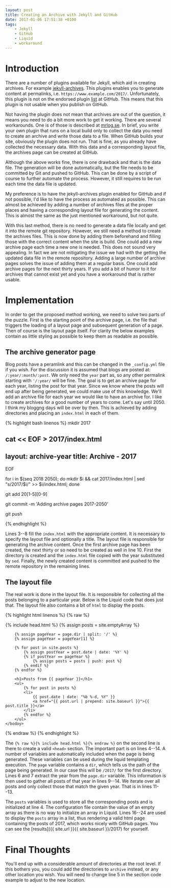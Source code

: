 ```yaml
---
layout: post
title: Creating an Archive with Jekyll and GitHub
date: 2017-01-06 17:51:38 +0100
tags:
    - Jekyll
    - GitHub
    - Liquid
    - workaround
---
```

# Introduction
There are a number of plugins available for Jekyll, which aid in
creating archives. For example
[jekyll-archives](https://github.com/jekyll/jekyll-archives/). This
plugins enables you to generate content at permalinks, i.e.
`https://www.example.com/2017/`. Unfortunately, this plugin is not on
the endorsed plugin [list](https://pages.github.com/versions/) at
GitHub. This means that this plugin is not usable when you publish on
GitHub.

Not having the plugin does not mean that archives are out of the
question, it means you need to do a bit more work to get it working.
There are several workarounds. One is of those is described at
[mrlog.se](http://mrloh.se/2015/06/automatic-archives-for-jekyll-on-github-pages/).
In brief, you write your own plugin that runs on a local build only to
collect the data you need to create an archive and write those data to a
file. When GitHub builds your site, obviously the plugin does not run.
That is fine, as you already have collected the necessary data. With this
data and a corresponding layout file, the archives page can be created
at GitHub.

Although the above works fine, there is one drawback and that is the
data file. The generation will be done automatically, but the file
needs to be committed by Git and pushed to GitHub. This can be done by a
script of course to further automate the process. However, it still
requires to be run each time the data file is updated.

My preference is to have the jekyll-archives plugin enabled for GitHub
and if not possible, I'd like to have the process as automated as
possible. This can almost be achieved by adding a number of archives files at
the proper places and having a corresponding layout file for generating the
content. This is almost the same as the just mentioned workaround, but not
quite.

With this last method, there is no need to generate a data file locally
and get it into the remote git repository. However, we still need a
method to create the archives files. This is now done by adding them
beforehand and filling those with the correct content when the site is
build. One could add a new archive page each time a new one is needed.
This does not sound very appealing. In fact we are not mitigating the
issue we had with the getting the updated data file in the remote
repository. Adding a large number of archive pages solves the issue of
adding them at a regular basis. One could add archive pages for the next
thirty years. If you add a bit of humor to it for archives that cannot
exist yet and you have a workaround that is rather usable.

# Implementation
In order to get the proposed method working, we need to solve two parts
of the puzzle. First is the starting point of the archive page, i.e. the
file that triggers the loading of a layout page and subsequent generation of a
page. Then of course is the layout page itself. For clarity the below examples
contain as little styling as possible to keep them as readable as possible.

## The archive generator page
Blog posts have a peramlink and this can be changed in the `_config.yml`
file if you wish. For the discussion it is assumed that blogs are posted
at: `/:year/:month/:post`. We only need the `year` part as, so any other
permalink starting with `'/:year/` will be fine. The goal is to get an
archive page for each year, listing the post for that year. Since we
know where the posts will end up after being generated, we could make
use of this knowledge. We'll add an archive file for each year we would
like to have an archive for. I like to create archives for a good number
of years to come. Let's say until 2050. I think my bloggng days will be
over by then. This is achieved by adding directories and placing an
`index.html` in each of them.

{% highlight bash linenos %}
mkdir 2017

cat << EOF > 2017/index.html
---
layout: archive-year
title: Archive - 2017
---
EOF

for i in $(seq 2018 2050); do mkdir $i && cat 2017/index.html | sed "s/2017/$i/" >> $i/index.html; done

git add 20[1-5][0-9]

git commit -m 'Adding archive pages 2017-2050'

git push

{% endhighlight %}

Lines 3--8 fill the `index.html` with the appropriate content. It is
necessary to specify the layout file and optionally a title. The
layout file is responsible for generating the archive content. Once the
first archive page has been created, the next thirty or so need to be
created as well in line 10. First the directory is created and the
`index.html` file copied with the year substituted by `sed`. Finally,
the newly created content is committed and pushed to the remote
repository in the remaining lines.

## The layout file
The real work is done in the layout file. It is responsible for
collecting all the posts belonging to a particular year. Below is the
Liquid code that does just that. The layout file also contains a bit of
`html` to display the posts.

{% highlight html linenos %}
{% raw %}
<html lang="en">
    {% include head.html %}
    <body>
        {% assign posts = site.emptyArray %}

        {% assign pageYear = page.dir | split: '/' %}
        {% assign pageYear = pageYear[1] %}

        {% for post in site.posts %}
            {% assign postYear = post.date | date: '%Y' %}
            {% if postYear == pageYear %}
                {% assign posts = posts | push: post %}
            {% endif %}
        {% endfor %}

        <h1>Posts from {{ pageYear }}</h1>
        <ul>
            {% for post in posts %}
            <li>
                {{ post.date | date: "%b %-d, %Y" }}
                <a href="{{ post.url | prepend: site.baseurl }}">{{ post.title }}</a>
            </li>
            {% endfor %}
        </ul>
    </bodoy>
</html>
{% endraw %}
{% endhighlight %}

The `{% raw %}{% include head.html %}{% endraw %}` on the second line is
there to create a valid `<head>` section. The important part is on
lines 4--14. A number of variables are automatically included when the
page is being generated. These variables can be used during the liquid
templating execution. The `page` variable contains a `dir`, which tells
us the path of the page being generated. In our case this will be
`/2017/` for the first directory. Lines 6 and 7 extract the year from
the `page.dir` variable. This information is then used to gather all
posts of that year in lines 9--14. We iterate over all posts and only
collect those that match the given year. That is in lines 11--13.

The `posts` variables is used to store all the corresponding posts and
is initialized at line 4. The configuration file contain the value of an
empty array as there is no way to initialize an array in Liquid. Lines
16--24 are used to display the `posts` array in a list, thus rendering a
valid html page containing the posts of 2017, which works nicely with
GitHub pages. You can see the [results]({{ site.url }}{{ site.baseurl }}/2017)
for yourself.

# Final Thoughts
You'll end up with a considerable amount of directories at the root
level. If this bothers you, you could add the directories to `archive`
instead, or any other location you wish. You will need to change line 5
in the section code example to adjust to the new location.
